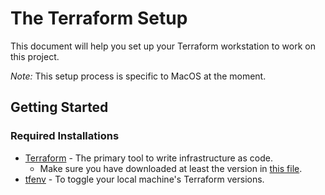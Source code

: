 # The Terraform Setup
This document will help you set up your Terraform workstation to work on this project.

_Note:_ This setup process is specific to MacOS at the moment.

## Getting Started

### Required Installations
- [Terraform](https://learn.hashicorp.com/terraform/getting-started/install) - The primary tool to write infrastructure as code.
    - Make sure you have downloaded at least the version in [this file](/infra/.terraform-version).
- [tfenv](https://github.com/tfutils/tfenv) - To toggle your local machine's Terraform versions.

